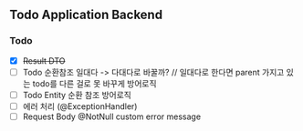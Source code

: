 ## Todo Application Backend

### Todo

- [X] ~~Result DTO~~
- [ ] Todo 순환참조 일대다 -> 다대다로 바꿀까? // 일대다로 한다면 parent 가지고 있는 todo를 다른 걸로 못 바꾸게 방어로직
- [ ] Todo Entity 순환 참조 방어로직
- [ ] 에러 처리 (@ExceptionHandler)
- [ ] Request Body @NotNull custom error message